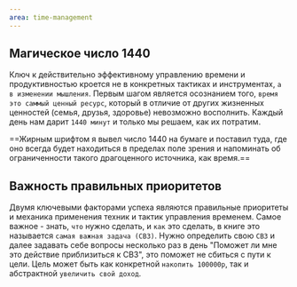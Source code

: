 ```yaml
---
area: time-management
---
```

## Магическое число 1440

Ключ к действительно эффективному управлению времени и продуктивностью кроется не в конкретных тактиках и инструментах, `а в изменении мышления`. Первым шагом является осознанием того, `время это саммый ценный ресурс`, который в отличие от других жизненных ценностей (семья, друзья, здоровье) невозможно восполнить. Каждый день нам дарит `1440 минут` и только мы решаем, как их потратим.

==Жирным шрифтом я вывел число 1440 на бумаге и поставил туда, где оно всегда будет находиться в пределах поле зрения и напоминать об ограниченности такого драгоценного источника, как время.==

## Важность правильных приоритетов

Двумя ключевыми факторами успеха являются правильные приоритеты и механика применения техник и тактик управления временем. Самое важное - знать, `что` нужно сделать, и `как` это сделать, в книге это называется `самая важная задача (СВЗ)`. Нужно определить свою `СВЗ` и далее задавать себе вопросы несколько раз в день "Поможет ли мне это действие приблизиться к СВЗ", это поможет не сбиться с пути к цели. Цель может быть как конкретной `накопить 100000р`, так и абстрактной `увеличить свой доход`.